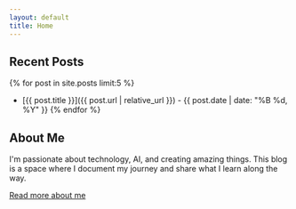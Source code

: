 ```yaml
---
layout: default
title: Home
---
```


## Recent Posts

{% for post in site.posts limit:5 %}
- [{{ post.title }}]({{ post.url | relative_url }}) - {{ post.date | date: "%B %d, %Y" }}
{% endfor %}

## About Me

I'm passionate about technology, AI, and creating amazing things. This blog is a space where I document my journey and share what I learn along the way.

[Read more about me](/about)
